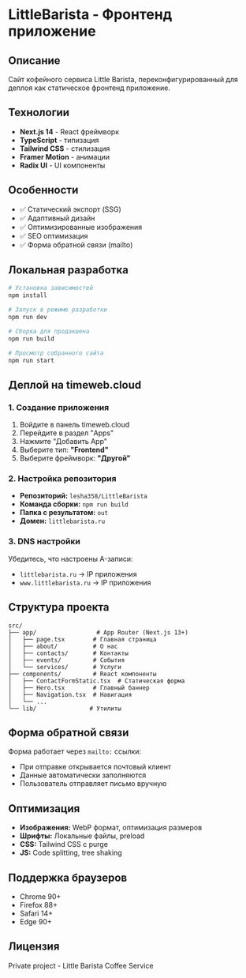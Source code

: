 # LittleBarista - Фронтенд приложение

## Описание
Сайт кофейного сервиса Little Barista, переконфигурированный для деплоя как статическое фронтенд приложение.

## Технологии
- **Next.js 14** - React фреймворк
- **TypeScript** - типизация
- **Tailwind CSS** - стилизация
- **Framer Motion** - анимации
- **Radix UI** - UI компоненты

## Особенности
- ✅ Статический экспорт (SSG)
- ✅ Адаптивный дизайн
- ✅ Оптимизированные изображения
- ✅ SEO оптимизация
- ✅ Форма обратной связи (mailto)

## Локальная разработка

```bash
# Установка зависимостей
npm install

# Запуск в режиме разработки
npm run dev

# Сборка для продакшена
npm run build

# Просмотр собранного сайта
npm run start
```

## Деплой на timeweb.cloud

### 1. Создание приложения
1. Войдите в панель timeweb.cloud
2. Перейдите в раздел "Apps"
3. Нажмите "Добавить App"
4. Выберите тип: **"Frontend"**
5. Выберите фреймворк: **"Другой"**

### 2. Настройка репозитория
- **Репозиторий:** `lesha358/LittleBarista`
- **Команда сборки:** `npm run build`
- **Папка с результатом:** `out`
- **Домен:** `littlebarista.ru`

### 3. DNS настройки
Убедитесь, что настроены A-записи:
- `littlebarista.ru` → IP приложения
- `www.littlebarista.ru` → IP приложения

## Структура проекта

```
src/
├── app/                 # App Router (Next.js 13+)
│   ├── page.tsx        # Главная страница
│   ├── about/          # О нас
│   ├── contacts/       # Контакты
│   ├── events/         # События
│   └── services/       # Услуги
├── components/         # React компоненты
│   ├── ContactFormStatic.tsx  # Статическая форма
│   ├── Hero.tsx        # Главный баннер
│   ├── Navigation.tsx  # Навигация
│   └── ...
└── lib/               # Утилиты
```

## Форма обратной связи

Форма работает через `mailto:` ссылки:
- При отправке открывается почтовый клиент
- Данные автоматически заполняются
- Пользователь отправляет письмо вручную

## Оптимизация

- **Изображения:** WebP формат, оптимизация размеров
- **Шрифты:** Локальные файлы, preload
- **CSS:** Tailwind CSS с purge
- **JS:** Code splitting, tree shaking

## Поддержка браузеров

- Chrome 90+
- Firefox 88+
- Safari 14+
- Edge 90+

## Лицензия

Private project - Little Barista Coffee Service
